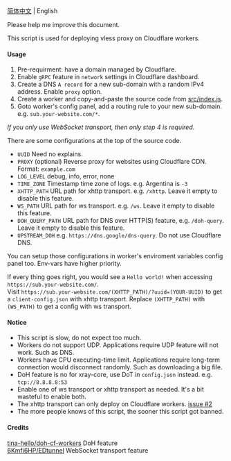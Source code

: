 [简体中文](../README.md) | English  

Please help me improve this document.  

This script is used for deploying vless proxy on Cloudflare workers.  

#### Usage
 1. Pre-requirment: have a domain managed by Cloudflare.
 1. Enable `gRPC` feature in `network` settings in Cloudflare dashboard.
 1. Create a DNS `A record` for a new sub-domain with a random IPv4 address. Enable `proxy` option.
 1. Create a worker and copy-and-paste the source code from [src/index.js](../src/index.js).
 1. Goto worker's config panel, add a routing rule to your new sub-domain. e.g. `sub.your-website.com/*`.

*If you only use WebSocket transport, then only step 4 is required.*

There are some configurations at the top of the source code.  
 * `UUID` Need no explains.
 * `PROXY` (optional) Reverse proxy for websites using Cloudflare CDN. Format: `example.com`  
 * `LOG_LEVEL` debug, info, error, none  
 * `TIME_ZONE` Timestamp time zone of logs. e.g. Argentina is `-3`  
 * `XHTTP_PATH` URL path for xhttp transport. e.g. `/xhttp`. Leave it empty to disable this feature.
 * `WS_PATH` URL path for ws transport. e.g. `/ws`. Leave it empty to disable this feature.
 * `DOH_QUERY_PATH` URL path for DNS over HTTP(S) feature, e.g. `/doh-query`. Leave it empty to disable this feature.
 * `UPSTREAM_DOH` e.g. `https://dns.google/dns-query`. Do not use Cloudflare DNS.

You can setup those configurations in worker's enviroment variables config panel too. Env-vars have higher priority.  

If every thing goes right, you would see a `Hello world!` when accessing `https://sub.your-website.com/`.  
Visit `https://sub.your-website.com/(XHTTP_PATH)/?uuid=(YOUR-UUID)` to get a `client-config.json` with xhttp transport.  Replace `(XHTTP_PATH)` with `(WS_PATH)` to get a config with ws transport.  

#### Notice
 * This script is slow, do not expect too much.
 * Workers do not support UDP. Applications require UDP feature will not work. Such as DNS.
 * Workers have CPU executing-time limit. Applications require long-term connection would disconnect randomly. Such as downloading a big file.
 * DoH feature is no for xray-core, use DoT in `config.json` instead. e.g. `tcp://8.8.8.8:53`  
 * Enable one of ws transport or xhttp transport as needed. It's a bit wasteful to enable both.
 * The xhttp transport can only deploy on Cloudflare workers. [issue #2](https://github.com/vrnobody/cfxhttp/issues/2)
 * The more people knows of this script, the sooner this script got banned.

#### Credits
[tina-hello/doh-cf-workers](https://github.com/tina-hello/doh-cf-workers/) DoH feature  
[6Kmfi6HP/EDtunnel](https://github.com/6Kmfi6HP/EDtunnel/) WebSocket transport feature  
